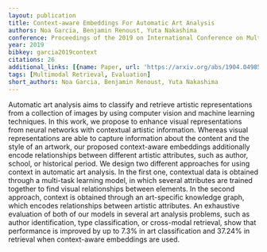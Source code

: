 ```yaml
---
layout: publication
title: Context-aware Embeddings For Automatic Art Analysis
authors: Noa Garcia, Benjamin Renoust, Yuta Nakashima
conference: Proceedings of the 2019 on International Conference on Multimedia Retrieval
year: 2019
bibkey: garcia2019context
citations: 26
additional_links: [{name: Paper, url: 'https://arxiv.org/abs/1904.04985'}]
tags: [Multimodal Retrieval, Evaluation]
short_authors: Noa Garcia, Benjamin Renoust, Yuta Nakashima
---
```

Automatic art analysis aims to classify and retrieve artistic representations
from a collection of images by using computer vision and machine learning
techniques. In this work, we propose to enhance visual representations from
neural networks with contextual artistic information. Whereas visual
representations are able to capture information about the content and the style
of an artwork, our proposed context-aware embeddings additionally encode
relationships between different artistic attributes, such as author, school, or
historical period. We design two different approaches for using context in
automatic art analysis. In the first one, contextual data is obtained through a
multi-task learning model, in which several attributes are trained together to
find visual relationships between elements. In the second approach, context is
obtained through an art-specific knowledge graph, which encodes relationships
between artistic attributes. An exhaustive evaluation of both of our models in
several art analysis problems, such as author identification, type
classification, or cross-modal retrieval, show that performance is improved by
up to 7.3% in art classification and 37.24% in retrieval when context-aware
embeddings are used.